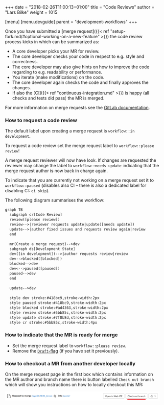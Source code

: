 +++
date = "2018-02-26T11:00:13+01:00"
title = "Code Reviews"
author = "Lars Bilke"
weight = 1015

[menu]
  [menu.devguide]
    parent = "development-workflows"
+++

Once you have submitted a [merge request]({{< ref "setup-fork.md/#optional-working-on-a-new-feature" >}}) the code review process kicks in which can be summarized as:

- A core developer picks your MR for review.
- The core developer checks your code in respect to e.g. style and correctness.
- The core developer may also give hints on how to improve the code regarding to e.g. readability or performance.
- You iterate (make modifications) on the code.
- The core developer again checks the code and finally approves the changes.
- If also the [CI]({{< ref "continuous-integration.md" >}}) is happy (all checks and tests did pass) the MR is merged.

For more information on merge requests see the [GitLab documentation](https://docs.gitlab.com/ee/user/project/merge_requests/getting_started.html).

### How to request a code review

The default label upon creating a merge request is `workflow::in development`.

To request a code review set the merge request label to `workflow::please review`!

A merge request reviewer will now have look. If changes are requested the reviewer may change the label to `workflow::needs update` indicating that the merge request author is now back in charge again.

To indicate that you are currently not working on a merge request set it to `workflow::paused` (disables also CI – there is also a dedicated label for disabling CI: `ci skip`).

The following diagram summarises the workflow:

```mermaid
graph TB
  subgraph cr[Code Review]
  review([please review])
  review-->|reviewer requests update|update([needs update])
  update-->|author fixed issues and requests review again|review
  end

  mr(Create a merge request)-->dev
  subgraph ds[Development State]
  dev([in development])-->|author requests review|review
  dev-->blocked([blocked])
  blocked-->dev
  dev<-->paused([paused])
  paused-->dev
  end

  update-->dev

  style dev stroke:#418bc9,stroke-width:2px
  style paused stroke:#418bc9,stroke-width:2px
  style blocked stroke:#ad4363,stroke-width:2px
  style review stroke:#5bb85c,stroke-width:2px
  style update stroke:#7f8b8d,stroke-width:2px
  style cr stroke:#5bb85c,stroke-width:4px
```

### How to indicate that the MR is ready for merge

- Set the merge request label to `workflow::please review`.
- Remove the [`Draft`-flag](https://docs.gitlab.com/ee/user/project/merge_requests/drafts.html#mark-merge-requests-as-ready) (if you have set it previously).

### How to checkout a MR from another developer locally

On the merge request page in the first box which contains information on the MR author and branch name there is button labelled `Check out branch` which will show you instructions on how to locally checkout this MR:

![The checkout branch button in the GitLab web interface](checkout-branch.png)

